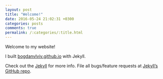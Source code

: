 ```yaml
---
layout: post
title: "Welcome!"
date: 2016-05-24 21:02:31 +0300
categories: posts
comments: true
permalink: /:categories/:title.html
---
```


Welcome to my website!

I built [bogdanvlviv.github.io][bogdanvlviv.github.io-url] with Jekyll.

Check out the [Jekyll][jekyll] for more info. File all bugs/feature requests at [Jekyll’s GitHub repo][jekyll-gh].

[bogdanvlviv.github.io-url]: https://bogdanvlviv.github.io
[jekyll]: https://jekyllrb.com
[jekyll-gh]: https://github.com/jekyll/jekyll
